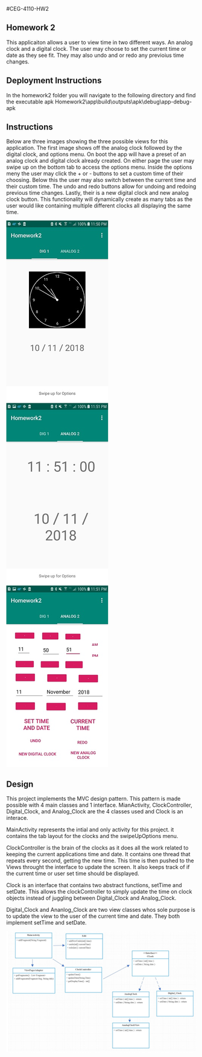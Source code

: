 #CEG-4110-HW2

Homework 2
---
This applicaiton allows a user to view time in two different ways. An analog clock and a digital clock.
The user may choose to set the current time or date as they see fit.  They may also undo and or redo
any previoius time changes.

Deployment Instructions
---
In the homework2 folder you will navigate to the following directory and find the executable apk
Homework2\app\build\outputs\apk\debug\app-debug-apk

Instructions
---
Below are three images showing the three possible views for this application.  The first image shows off
the analog clock followed by the digital clock, and options menu.  On boot the app will have a preset of
an analog clock and digital clock already created.  On either page the user may swipe up on the bottom tab
to access the options menu.  Inside the options meny the user may click the + or - buttons to set a custom
time of their choosing.  Below this the user may also switch between the current time and their custom
time.  The undo and redo buttons allow for undoing and redoing previous time changes.  Lastly, their is a
new digital clock and new analog clock button.  This functionality will dynamically create as many tabs
as the user would like containing multiple different clocks all displaying the same time.

![](readMe_Images/1.jpg)
![](readMe_Images/2.jpg)
![](readMe_Images/3.jpg)

Design
---
This project implements the MVC design pattern.  This pattern is made possible with 4 main classes and
1 interface.  MianActivity, ClockController, Digital_Clock, and Analog_Clock are the 4 classes used and
Clock is an interace.

MainActivity represents the intial and only activity for this project.  it contains the tab layout for
the clocks and the swipeUpOptions menu.

ClockController is the brain of the clocks as it does all the work related to keeping the current applications
time and date.  It contains one thread that repeats every second, getting the new time.  This time is then
pushed to the Views throught the interface to update the screen.  It also keeps track of if the current time
or user set time should be displayed.

Clock is an interface that contains two abstract functions, setTime and setDate.  This allows the
clockController to simply update the time on clock objects instead of juggling between Digital_Clock and
Analog_Clock.

Digital_Clock and Ananlog_Clock are two view classes whos sole purpose is to update the view to the user of
the current time and date. They both implement setTime and setDate.

![](readMe_Images/5.jpg)
